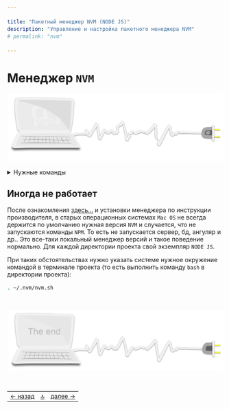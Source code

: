 ```yaml
---

title: "Пакетный менеджер NVM (NODE JS)"
description: "Управление и настройка пакетного менеджера NVM"
# permalink: "nvm"

---
```


<div class="navi"><nav id="navi"><!-- js --></nav></div>

# Менеджер `NVM`

<span id="az1-img" class="img" onclick="imgResize()">![img](assets/svg/comp-start.svg)</span>

<details>
  <summary>Нужные команды</summary>
  <p>Запуск NVM: <code>. ~/.nvm/nvm.sh</code></p>
 
  <p></p>

</details>

## Иногда не работает

После ознакомления [здесь…](https://github.com/nvm-sh/nvm) и установки менеджера по инструкции производителя, в старых операционных системах `Mac OS` не всегда держится по умолчанию нужная версия `NVM` и случается, что не запускаются команды `NPM`. То есть не запускается сервер, бд, ангуляр и др.. Это все-таки локальный менеджер версий и такое поведение нормально. Для каждой директории проекта свой экземпляр `NODE JS`.

При таких обстоятельствах нужно указать системе нужное окружение командой в терминале проекта (то есть выполнить команду `bash` в директории проекта):

```sh
. ~/.nvm/nvm.sh
```



<br>

<span id="az2-img-2" class="img" onclick="imgResize()">![img](assets/svg/comp-end.svg)</span>

<script src="assets/js/navi.js"></script>
<!--ystm_start-->
<br>

 |||| 
 |:---|:---:|---:| 
 [← назад](nash-nvim-nvchad.md)|[ 🔝 ](#)|[далее →](pokoy-proval.md) 

 <br>
<!--ystm_end-->
